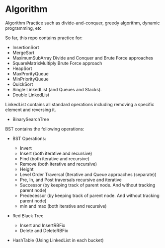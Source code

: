 # Algorithm
Algorithm Practice such as divide-and-conquer, greedy algorithm, dynamic programming, etc

So far, this repo contains practice for:

* InsertionSort
* MergeSort
* MaximumSubArray Divide and Conquer and Brute Force approaches
* SquareMatrixMultiply Brute Force approach
* HeapSort
* MaxProrityQueue
* MinPriorityQueue
* QuickSort
* Single LinkedList (and Queues and Stacks).
* Double LinkedList

LinkedList contains all standard operations including removing a specific element and reversing it. 

* BinarySearchTree 

BST contains the following operations:

* BST Operations:
  - Invert
  - Insert (both iterative and recursive)
  - Find (both iterative and recursive)
  - Remove (both iterative and recursive)
  - Height
  - Level Order Traversal (Iterative and Queue approaches (separate))
  - Pre, In, and Post traversals recursive and iterative
  - Successor (by keeping track of parent node. And without tracking parent node)
  - Predecessor (by keeping track of parent node. And without tracking parent node)
  - min and max (both iterative and recursive)


* Red Black Tree
  - Insert and InsertRBFix
  - Delete and DeleteRBFix

* HashTable (Using LinkedList in each bucket)

